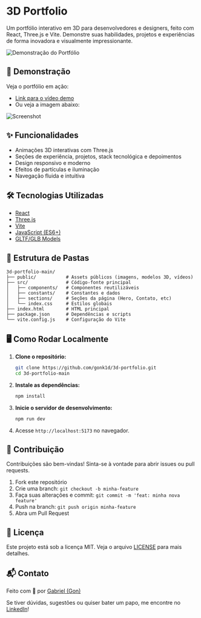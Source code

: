 # 3D Portfolio

Um portfólio interativo em 3D para desenvolvedores e designers, feito com React, Three.js e Vite. Demonstre suas habilidades, projetos e experiências de forma inovadora e visualmente impressionante.

![Demonstração do Portfólio](public/readme.gif)

## 🚀 Demonstração

Veja o portfólio em ação:

- [Link para o vídeo demo](#) <!-- Substitua pelo link do vídeo ou deploy -->
- Ou veja a imagem abaixo:

![Screenshot](public/readme-bottom.png)

## ✨ Funcionalidades

- Animações 3D interativas com Three.js
- Seções de experiência, projetos, stack tecnológica e depoimentos
- Design responsivo e moderno
- Efeitos de partículas e iluminação
- Navegação fluida e intuitiva

## 🛠️ Tecnologias Utilizadas

- [React](https://react.dev/)
- [Three.js](https://threejs.org/)
- [Vite](https://vitejs.dev/)
- [JavaScript (ES6+)](https://developer.mozilla.org/pt-BR/docs/Web/JavaScript)
- [GLTF/GLB Models](https://github.com/KhronosGroup/glTF)

## 📁 Estrutura de Pastas

```
3d-portfolio-main/
├── public/           # Assets públicos (imagens, modelos 3D, vídeos)
├── src/              # Código-fonte principal
│   ├── components/   # Componentes reutilizáveis
│   ├── constants/    # Constantes e dados
│   ├── sections/     # Seções da página (Hero, Contato, etc)
│   └── index.css     # Estilos globais
├── index.html        # HTML principal
├── package.json      # Dependências e scripts
└── vite.config.js    # Configuração do Vite
```

## 🖥️ Como Rodar Localmente

1. **Clone o repositório:**
   ```bash
   git clone https://github.com/gonk1d/3d-portfolio.git
   cd 3d-portfolio-main
   ```
2. **Instale as dependências:**
   ```bash
   npm install
   ```
3. **Inicie o servidor de desenvolvimento:**
   ```bash
   npm run dev
   ```
4. Acesse `http://localhost:5173` no navegador.

## 🤝 Contribuição

Contribuições são bem-vindas! Sinta-se à vontade para abrir issues ou pull requests.

1. Fork este repositório
2. Crie uma branch: `git checkout -b minha-feature`
3. Faça suas alterações e commit: `git commit -m 'feat: minha nova feature'`
4. Push na branch: `git push origin minha-feature`
5. Abra um Pull Request

## 📄 Licença

Este projeto está sob a licença MIT. Veja o arquivo [LICENSE](LICENSE) para mais detalhes.

## 📬 Contato

Feito com 💜 por [Gabriel (Gon)](https://github.com/gontroller)

Se tiver dúvidas, sugestões ou quiser bater um papo, me encontre no [LinkedIn](https://www.linkedin.com/in/gabrieltasso/)! 
